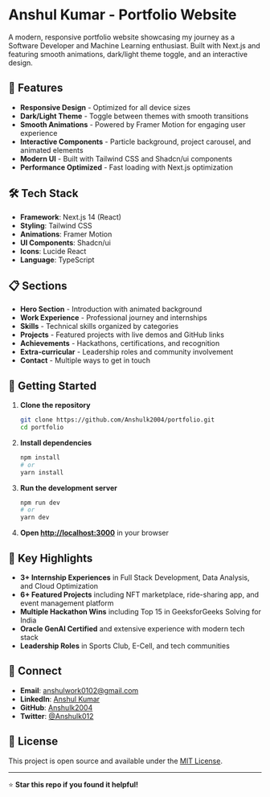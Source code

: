 # Anshul Kumar - Portfolio Website

A modern, responsive portfolio website showcasing my journey as a Software Developer and Machine Learning enthusiast. Built with Next.js and featuring smooth animations, dark/light theme toggle, and an interactive design.

## 🚀 Features

- **Responsive Design** - Optimized for all device sizes
- **Dark/Light Theme** - Toggle between themes with smooth transitions
- **Smooth Animations** - Powered by Framer Motion for engaging user experience
- **Interactive Components** - Particle background, project carousel, and animated elements
- **Modern UI** - Built with Tailwind CSS and Shadcn/ui components
- **Performance Optimized** - Fast loading with Next.js optimization

## 🛠️ Tech Stack

- **Framework**: Next.js 14 (React)
- **Styling**: Tailwind CSS
- **Animations**: Framer Motion
- **UI Components**: Shadcn/ui
- **Icons**: Lucide React
- **Language**: TypeScript

## 📋 Sections

- **Hero Section** - Introduction with animated background
- **Work Experience** - Professional journey and internships
- **Skills** - Technical skills organized by categories
- **Projects** - Featured projects with live demos and GitHub links
- **Achievements** - Hackathons, certifications, and recognition
- **Extra-curricular** - Leadership roles and community involvement
- **Contact** - Multiple ways to get in touch

## 🚀 Getting Started

1. **Clone the repository**
   ```bash
   git clone https://github.com/Anshulk2004/portfolio.git
   cd portfolio
   ```

2. **Install dependencies**
   ```bash
   npm install
   # or
   yarn install
   ```

3. **Run the development server**
   ```bash
   npm run dev
   # or
   yarn dev
   ```

4. **Open [http://localhost:3000](http://localhost:3000)** in your browser

## 📱 Key Highlights

- **3+ Internship Experiences** in Full Stack Development, Data Analysis, and Cloud Optimization
- **6+ Featured Projects** including NFT marketplace, ride-sharing app, and event management platform
- **Multiple Hackathon Wins** including Top 15 in GeeksforGeeks Solving for India
- **Oracle GenAI Certified** and extensive experience with modern tech stack
- **Leadership Roles** in Sports Club, E-Cell, and tech communities

## 🔗 Connect

- **Email**: [anshulwork0102@gmail.com](mailto:anshulwork0102@gmail.com)
- **LinkedIn**: [Anshul Kumar](https://www.linkedin.com/in/anshul-kumar-627001250/)
- **GitHub**: [Anshulk2004](https://github.com/Anshulk2004)
- **Twitter**: [@Anshulk012](https://x.com/Anshulk012)

## 📄 License

This project is open source and available under the [MIT License](LICENSE).

---

⭐ **Star this repo if you found it helpful!**